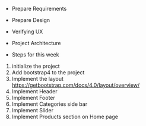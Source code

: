 * Prepare Requirements
* Prepare Design
* Verifying UX
* Project Architecture

* Steps for this week
1. initialize the project 
2. Add bootstrap4 to the project
3. Implement the layout https://getbootstrap.com/docs/4.0/layout/overview/
4. Implement Header
5. Implement Footer
6. Implement Categories side bar
7. Implement Slider
8. Implement Products section on Home page

